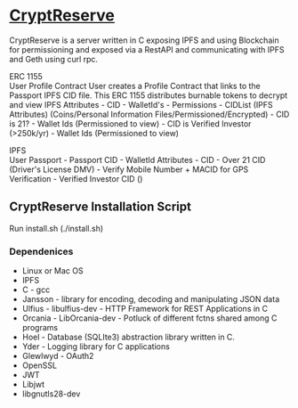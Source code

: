 # [CryptReserve](https://www.blockchainbpi.com)
CryptReserve is a server written in C exposing IPFS and using Blockchain for permissioning and exposed via a RestAPI and communicating with IPFS and Geth using curl rpc.  


  ERC 1155  
    User Profile Contract
      User creates a Profile Contract that links to the Passport IPFS CID file.
      This ERC 1155 distributes burnable tokens to decrypt and view IPFS Attributes
      - CID
      - WalletId's - Permissions
      - CIDList (IPFS Attributes) (Coins/Personal Information Files/Permissioned/Encrypted)
        - CID is 21?
          - Wallet Ids (Permissioned to view)
        - CID is Verified Investor (>250k/yr)
          - Wallet Ids (Permissioned to view)

  IPFS    
    User Passport
      - Passport CID
      - WalletId
    Attributes
      - CID
      - Over 21 CID (Driver's License DMV)
      - Verify Mobile Number + MACID for GPS Verification
      - Verified Investor CID ()


## CryptReserve Installation Script
Run install.sh (./install.sh)

### Dependenices
* Linux or Mac OS
* IPFS
* C - gcc
* Jansson - library for encoding, decoding and manipulating JSON data
* Ulfius - libulfius-dev - HTTP Framework for REST Applications in C
* Orcania - LibOrcania-dev - Potluck of different fctns shared among C programs
* Hoel - Database (SQLIte3) abstraction library written in C.
* Yder - Logging library for C applications
* Glewlwyd - OAuth2
* OpenSSL
* JWT
* Libjwt
* libgnutls28-dev
